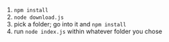 1. `npm install`
2. `node download.js`
3. pick a folder; go into it and `npm install`
4. run `node index.js` within whatever folder you chose
